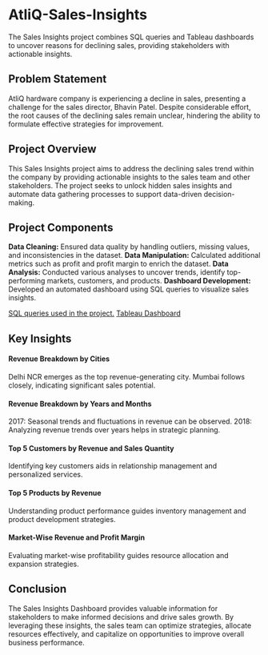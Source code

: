# AtliQ-Sales-Insights
The Sales Insights project combines SQL queries and Tableau dashboards to uncover reasons for declining sales, providing stakeholders with actionable insights.

## Problem Statement
AtliQ hardware company is experiencing a decline in sales, presenting a challenge for the sales director, Bhavin Patel. Despite considerable effort, the root causes of the declining sales remain unclear, hindering the ability to formulate effective strategies for improvement.

## Project Overview

This Sales Insights project aims to address the declining sales trend within the company by providing actionable insights to the sales team and other stakeholders. The project seeks to unlock hidden sales insights and automate data gathering processes to support data-driven decision-making.


## Project Components

**Data Cleaning:** Ensured data quality by handling outliers, missing values, and inconsistencies in the dataset.
**Data Manipulation:** Calculated additional metrics such as profit and profit margin to enrich the dataset.
**Data Analysis:** Conducted various analyses to uncover trends, identify top-performing markets, customers, and products.
**Dashboard Development:** Developed an automated dashboard using SQL queries to visualize sales insights.

[SQL queries used in the project.](https://github.com/KritikaParasharDA/AtliQ-Sales-Insights/commit/a9e56e34b8a98d979b499e986fd20d3b7ab2425c)
[Tableau Dashboard](https://public.tableau.com/app/profile/kritika.parashar/viz/salesinsightsforatliq/Story1)

## Key Insights
#### Revenue Breakdown by Cities
Delhi NCR emerges as the top revenue-generating city.
Mumbai follows closely, indicating significant sales potential.

#### Revenue Breakdown by Years and Months
2017: Seasonal trends and fluctuations in revenue can be observed.
2018: Analyzing revenue trends over years helps in strategic planning.

#### Top 5 Customers by Revenue and Sales Quantity
Identifying key customers aids in relationship management and personalized services.

#### Top 5 Products by Revenue
Understanding product performance guides inventory management and product development strategies.

#### Market-Wise Revenue and Profit Margin
Evaluating market-wise profitability guides resource allocation and expansion strategies.


## Conclusion
The Sales Insights Dashboard provides valuable information for stakeholders to make informed decisions and drive sales growth. By leveraging these insights, the sales team can optimize strategies, allocate resources effectively, and capitalize on opportunities to improve overall business performance.


